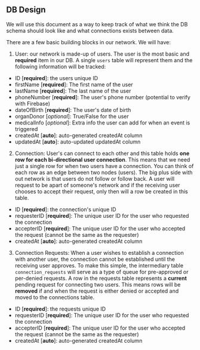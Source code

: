 ## DB Design

We will use this document as a way to keep track of what we think the DB schema should look like and what connections exists between data.

There are a few basic building blocks in our network. We will have:
1. User: our network is made-up of users. The user is the most basic and **required** item in our DB. A single `users` table will represent them and the following information will be tracked:
  - ID [**required**]: the users unique ID
  - firstName [**required**]: The first name of the user
  - lastName [**required**]: The last name of the user
  - phoneNumber [**required**]: The user's phone number (potential to verify with Firebase)
  - dateOfBirth [**required**]: The user's date of birth
  - organDonor [_optional_]: True/False for the user
  - medicalInfo [_optional_]: Extra info the user can add for when an event is triggered
  - createdAt [**auto**]: auto-generated createdAt column
  - updatedAt [**auto**]: auto-updated updatedAt column
2. Connection: User's can connect to each other and this table holds **one row for each bi-directional user connection**. This means that we need just a single row for when two users have a connection. You can think of each row as an edge between two nodes (users). The big plus side with out network is that users do not follow or follow back. A user will request to be apart of someone's network and if the receiving user chooses to accept their request, only then will a row be created in this table.
  - ID [**required**]: the connection's unique ID
  - requesterID [**required**]: The unique user ID for the user who requested the connection
  - accepterID [**required**]: The unique user ID for the user who accepted the request (cannot be the same as the requester)
  - createdAt [**auto**]: auto-generated createdAt column

3. Connection Requests: When a user wishes to establish a connection with another user, the connection cannot be established until the receiving user approves. To make this simple, the intermediary table `connection_requests` will serve as a type of queue for pre-approved or per-denied requests. A row in the requests table represents a **current** pending request for connecting two users. This means rows will be **removed** if and when the request is either denied or accepted and moved to the connections table.
  - ID [**required**]: the requests unique ID
  - requesterID [**required**]: The unique user ID for the user who requested the connection
  - accepterID [**required**]: The unique user ID for the user who accepted the request (cannot be the same as the requester)
  - createdAt [**auto**]: auto-generated createdAt column